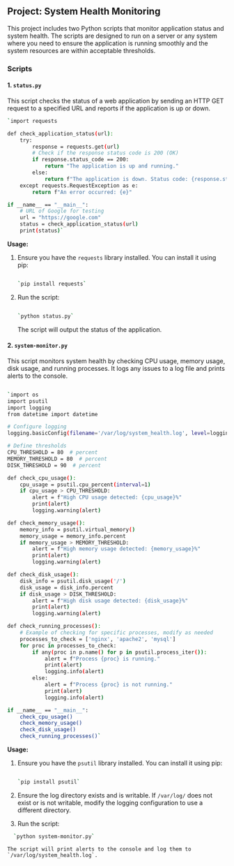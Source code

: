 Project: System Health Monitoring
---------------------------------

This project includes two Python scripts that monitor application status and system health. The scripts are designed to run on a server or any system where you need to ensure the application is running smoothly and the system resources are within acceptable thresholds.

### Scripts

#### 1\. `status.py`

This script checks the status of a web application by sending an HTTP GET request to a specified URL and reports if the application is up or down.


```bash
`import requests

def check_application_status(url):
    try:
        response = requests.get(url)
        # Check if the response status code is 200 (OK)
        if response.status_code == 200:
            return "The application is up and running."
        else:
            return f"The application is down. Status code: {response.status_code}"
    except requests.RequestException as e:
        return f"An error occurred: {e}"

if __name__ == "__main__":
    # URL of Google for testing
    url = "https://google.com"
    status = check_application_status(url)
    print(status)`
```
**Usage:**

1.  Ensure you have the `requests` library installed. You can install it using pip:

    ```bash

    `pip install requests`

    ```
2.  Run the script:

    ```bash

    `python status.py`
    ```
    The script will output the status of the application.

#### 2\. `system-monitor.py`

This script monitors system health by checking CPU usage, memory usage, disk usage, and running processes. It logs any issues to a log file and prints alerts to the console.

```bash

`import os
import psutil
import logging
from datetime import datetime

# Configure logging
logging.basicConfig(filename='/var/log/system_health.log', level=logging.INFO, format='%(asctime)s - %(levelname)s - %(message)s')

# Define thresholds
CPU_THRESHOLD = 80  # percent
MEMORY_THRESHOLD = 80  # percent
DISK_THRESHOLD = 90  # percent

def check_cpu_usage():
    cpu_usage = psutil.cpu_percent(interval=1)
    if cpu_usage > CPU_THRESHOLD:
        alert = f"High CPU usage detected: {cpu_usage}%"
        print(alert)
        logging.warning(alert)

def check_memory_usage():
    memory_info = psutil.virtual_memory()
    memory_usage = memory_info.percent
    if memory_usage > MEMORY_THRESHOLD:
        alert = f"High memory usage detected: {memory_usage}%"
        print(alert)
        logging.warning(alert)

def check_disk_usage():
    disk_info = psutil.disk_usage('/')
    disk_usage = disk_info.percent
    if disk_usage > DISK_THRESHOLD:
        alert = f"High disk usage detected: {disk_usage}%"
        print(alert)
        logging.warning(alert)

def check_running_processes():
    # Example of checking for specific processes, modify as needed
    processes_to_check = ['nginx', 'apache2', 'mysql']
    for proc in processes_to_check:
        if any(proc in p.name() for p in psutil.process_iter()):
            alert = f"Process {proc} is running."
            print(alert)
            logging.info(alert)
        else:
            alert = f"Process {proc} is not running."
            print(alert)
            logging.info(alert)

if __name__ == "__main__":
    check_cpu_usage()
    check_memory_usage()
    check_disk_usage()
    check_running_processes()`
```
**Usage:**

1.  Ensure you have the `psutil` library installed. You can install it using pip:

    ```bash

    `pip install psutil`
    ```
2.  Ensure the log directory exists and is writable. If `/var/log/` does not exist or is not writable, modify the logging configuration to use a different directory.

3.  Run the script:

  ```bash
    `python system-monitor.py`
  ```
    The script will print alerts to the console and log them to `/var/log/system_health.log`.
